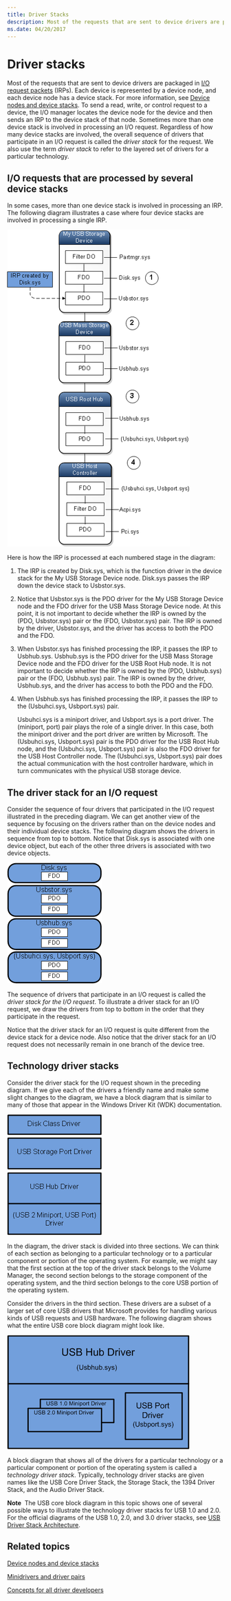 ```yaml
---
title: Driver Stacks
description: Most of the requests that are sent to device drivers are packaged in I/O request packets (IRPs).
ms.date: 04/20/2017
---
```


# Driver stacks


Most of the requests that are sent to device drivers are packaged in [I/O request packets](i-o-request-packets.md) (IRPs). Each device is represented by a device node, and each device node has a device stack. For more information, see [Device nodes and device stacks](device-nodes-and-device-stacks.md). To send a read, write, or control request to a device, the I/O manager locates the device node for the device and then sends an IRP to the device stack of that node. Sometimes more than one device stack is involved in processing an I/O request. Regardless of how many device stacks are involved, the overall sequence of drivers that participate in an I/O request is called the *driver stack* for the request. We also use the term *driver stack* to refer to the layered set of drivers for a particular technology.

## <span id="I_O_requests_that_are_processed_by_several_device_stacks"></span><span id="i_o_requests_that_are_processed_by_several_device_stacks"></span><span id="I_O_REQUESTS_THAT_ARE_PROCESSED_BY_SEVERAL_DEVICE_STACKS"></span>I/O requests that are processed by several device stacks


In some cases, more than one device stack is involved in processing an IRP. The following diagram illustrates a case where four device stacks are involved in processing a single IRP.

![diagram of four device nodes, each with a device stack.](images/chain01.png)

Here is how the IRP is processed at each numbered stage in the diagram:

1.  The IRP is created by Disk.sys, which is the function driver in the device stack for the My USB Storage Device node. Disk.sys passes the IRP down the device stack to Usbstor.sys.

2.  Notice that Usbstor.sys is the PDO driver for the My USB Storage Device node and the FDO driver for the USB Mass Storage Device node. At this point, it is not important to decide whether the IRP is owned by the (PDO, Usbstor.sys) pair or the (FDO, Usbstor.sys) pair. The IRP is owned by the driver, Usbstor.sys, and the driver has access to both the PDO and the FDO.
3.  When Usbstor.sys has finished processing the IRP, it passes the IRP to Usbhub.sys. Usbhub.sys is the PDO driver for the USB Mass Storage Device node and the FDO driver for the USB Root Hub node. It is not important to decide whether the IRP is owned by the (PDO, Usbhub.sys) pair or the (FDO, Usbhub.sys) pair. The IRP is owned by the driver, Usbhub.sys, and the driver has access to both the PDO and the FDO.

4.  When Usbhub.sys has finished processing the IRP, it passes the IRP to the (Usbuhci.sys, Usbport.sys) pair.

    Usbuhci.sys is a miniport driver, and Usbport.sys is a port driver. The (miniport, port) pair plays the role of a single driver. In this case, both the miniport driver and the port driver are written by Microsoft. The (Usbuhci.sys, Usbport.sys) pair is the PDO driver for the USB Root Hub node, and the (Usbuhci.sys, Usbport.sys) pair is also the FDO driver for the USB Host Controller node. The (Usbuhci.sys, Usbport.sys) pair does the actual communication with the host controller hardware, which in turn communicates with the physical USB storage device.

## <span id="The_driver_stack_for_an_I_O_request"></span><span id="the_driver_stack_for_an_i_o_request"></span><span id="THE_DRIVER_STACK_FOR_AN_I_O_REQUEST"></span>The driver stack for an I/O request


Consider the sequence of four drivers that participated in the I/O request illustrated in the preceding diagram. We can get another view of the sequence by focusing on the drivers rather than on the device nodes and their individual device stacks. The following diagram shows the drivers in sequence from top to bottom. Notice that Disk.sys is associated with one device object, but each of the other three drivers is associated with two device objects.

![diagram of a driver stack, showing the top driver associated with an fdo only, and the other three drivers associated with a pdo and an fdo.](images/driverstack01.png)

The sequence of drivers that participate in an I/O request is called the *driver stack for the I/O request*. To illustrate a driver stack for an I/O request, we draw the drivers from top to bottom in the order that they participate in the request.

Notice that the driver stack for an I/O request is quite different from the device stack for a device node. Also notice that the driver stack for an I/O request does not necessarily remain in one branch of the device tree.

## <span id="Technology_driver_stacks"></span><span id="technology_driver_stacks"></span><span id="TECHNOLOGY_DRIVER_STACKS"></span>Technology driver stacks


Consider the driver stack for the I/O request shown in the preceding diagram. If we give each of the drivers a friendly name and make some slight changes to the diagram, we have a block diagram that is similar to many of those that appear in the Windows Driver Kit (WDK) documentation.

![diagram of a driver stack showing friendly names for the drivers: disk class driver on top followed by usb storage port driver, and then usb hub driver and (usb 2 miniport, usb port) driver.](images/driverstack02.png)

In the diagram, the driver stack is divided into three sections. We can think of each section as belonging to a particular technology or to a particular component or portion of the operating system. For example, we might say that the first section at the top of the driver stack belongs to the Volume Manager, the second section belongs to the storage component of the operating system, and the third section belongs to the core USB portion of the operating system.

Consider the drivers in the third section. These drivers are a subset of a larger set of core USB drivers that Microsoft provides for handling various kinds of USB requests and USB hardware. The following diagram shows what the entire USB core block diagram might look like.

![diagram showing the technology driver stack for possible usb core block .](images/technologystack01.png)

A block diagram that shows all of the drivers for a particular technology or a particular component or portion of the operating system is called a *technology driver stack*. Typically, technology driver stacks are given names like the USB Core Driver Stack, the Storage Stack, the 1394 Driver Stack, and the Audio Driver Stack.

**Note**  The USB core block diagram in this topic shows one of several possible ways to illustrate the technology driver stacks for USB 1.0 and 2.0. For the official diagrams of the USB 1.0, 2.0, and 3.0 driver stacks, see [USB Driver Stack Architecture](../usbcon/usb-3-0-driver-stack-architecture.md).

 

## <span id="related_topics"></span>Related topics


[Device nodes and device stacks](device-nodes-and-device-stacks.md)

[Minidrivers and driver pairs](minidrivers-and-driver-pairs.md)

[Concepts for all driver developers](concepts-and-knowledge-for-all-driver-developers.md)

